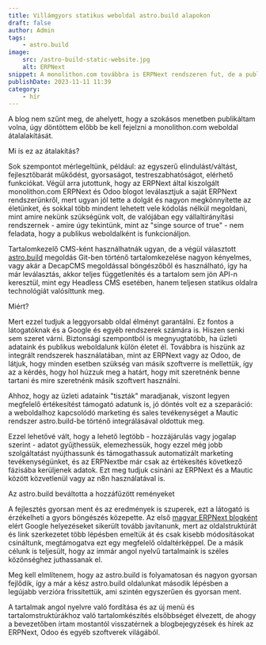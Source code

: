 ```yaml
---
title: Villámgyors statikus weboldal astro.build alapokon
draft: false
author: Admin
tags:
    - astro.build
image:
    src: /astro-build-static-website.jpg
    alt: ERPNext
snippet: A monolithon.com továbbra is ERPNext rendszeren fut, de a publikus weboldalt leválasztottuk és már astro.build-et használunk hozzá.
publishDate: 2023-11-11 11:39
category:
    - hír
---
```


<p>A blog nem szűnt meg, de ahelyett, hogy a szokásos menetben publikáltam volna, úgy döntöttem előbb be kell fejelzni a monolithon.com weboldal átalalakítását. </p></p>Mi is ez az átalakítás? </p></p></p>Sok szempontot mérlegeltünk, például: az egyszerű elindulást/váltást, fejlesztőbarát műkődést, gyorsaságot, testreszabhatóságot, elérhető funkciókat. Végül arra jutottunk, hogy az ERPNext által kiszolgált monolithon.com ERPNext és Odoo blogot leválasztjuk a saját ERPNext rendszerünkről, mert ugyan jól tette a dolgát és nagyon megkönnyítette az életünket, és sokkal több mindent lehetett vele kódolás nélkül megoldani, mint amire nekünk szükségünk volt, de valójában egy vállaltirányítási rendszernek - amire úgy tekintünk, mint az "singe source of true" - nem feladata, hogy a publikus weboldalként is funkcionáljon. </p></p>
Tartalomkezelő CMS-ként használhatnák ugyan, de a végül választott <a href="https://www.monolithon.com/hu/static-site-generator">astro.build</a> megoldás Git-ben történő tartalomkezelése nagyon kényelmes, vagy akár a DecapCMS megoldással böngészőből és használható, így ha már leválasztás, akkor teljes függetlenítés és a tartalom sem jön API-n keresztül, mint egy Headless CMS esetében, hanem teljesen statikus oldalra technológiát valósíttunk meg.</p></p>
Miért?</p></p>
Mert ezzel tudjuk a leggyorsabb oldal élményt garantálni. Ez fontos a látogatóknak és a Google és egyéb rendszerek számára is. Hiszen senki sem szeret várni. Biztonsági szempontból is megnyugtatóbb, ha üzleti adataink és publikus weboldalunk külön életet él. Továbbra is hiszünk az integrált rendszerek használatában, mint az ERPNext vagy az Odoo, de látjuk, hogy minden esetben szükség van másik szoftverre is mellettük, így az a kérdés, hogy hol húzzuk meg a határt, hogy mit szeretnénk benne tartani és mire szeretnénk másik szoftvert használni. </p></p>
Ahhoz, hogy az üzleti adataink "tiszták" maradjanak, viszont legyen megfelelő értékesítést támogató adatunk is, jó döntés volt ez a szeparáció: a weboldalhoz kapcsolódó marketing és sales tevékenységet a Mautic rendszer astro.build-be történő integrálásával oldottuk meg. </p></p>
Ezzel lehetővé vált, hogy a lehető legtöbb - hozzájárulás vagy jogalap szerint - adatot gyűjthessük, elemezhessük, hogy ezzel még jobb szolgáltatást nyújthassunk és támogathassuk automatizált marketing tevékenységünket, és az ERPNextbe már csak az értékesítés következő fázisába kerüljenek adatok. Ezt meg tudjuk csináni az ERPNext és a Mautic között közvetlenül vagy az n8n használatával is. </p></p>
Az astro.build beváltotta a hozzáfűzött reményeket</p></p>
A fejlesztés gyorsan ment és az eredmények is szuperek, ezt a látogató is érzékelheti a gyors böngészés közepette. Az első <a href="https://www.monolithon.com/hu/blog">magyar ERPNext blogként</a> elért Google helyezéseket sikerült tovább javítanunk, mert az oldalstruktúrát és link szerkezetet több lépésben emeltük át és csak kisebb módosításokat csináltunk, megtámogatva ezt egy megfelelő oldaltérképpel. De a másik célunk is teljesült, hogy az immár angol nyelvű tartalmaink is széles közönséghez juthassanak el. </p></p>
Meg kell elmlítenem, hogy az astro.build is folyamatosan és nagyon gyorsan fejlődik, így a már a kész astro.build oldalunkat második lépésben a legújabb verzióra frissítettük, ami szintén egyszerűen és gyorsan ment. </p></p>A tartalmak angol nyelvre való fordítása és az új menü és tartalomstruktúrákhoz való tartalomkészítés elsőbbséget élvezett, de ahogy a bevezetőben írtam mostantól visszatérnek a blogbejegyzések és hírek az ERPNext, Odoo és egyéb szoftverek világából.</p></p>